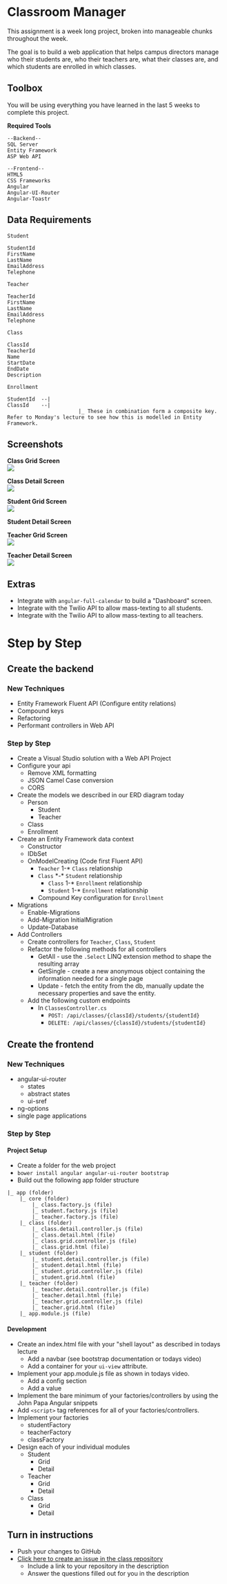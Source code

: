 # Classroom Manager

This assignment is a week long project, broken into manageable chunks throughout the week.

The goal is to build a web application that helps campus directors manage who their students are, who their teachers are, what their classes are, and which students are enrolled in which classes.

## Toolbox
You will be using everything you have learned in the last 5 weeks to complete this project. 

**Required Tools**

```
--Backend--
SQL Server
Entity Framework
ASP Web API

--Frontend--
HTML5
CSS Frameworks
Angular
Angular-UI-Router
Angular-Toastr
```

## Data Requirements

`Student`

```
StudentId
FirstName
LastName
EmailAddress
Telephone
```

`Teacher`

```
TeacherId
FirstName
LastName
EmailAddress
Telephone
```

`Class`

```
ClassId
TeacherId
Name
StartDate
EndDate
Description
```

`Enrollment`

```
StudentId  --|
ClassId    --|
					   |_ These in combination form a composite key. Refer to Monday's lecture to see how this is modelled in Entity Framework.
```

## Screenshots
**Class Grid Screen**<br />
<img src="http://i.imgur.com/oAye5m7.png" />

**Class Detail Screen**<br />
<img src="http://i.imgur.com/if7pRyU.png" />	

**Student Grid Screen**<br />
<img src="http://i.imgur.com/cJcIVaC.png" />

**Student Detail Screen**<br />
<img src="http://i.imgur.com/D63Rg1X.png" alt="">

**Teacher Grid Screen**<br />
<img src="http://i.imgur.com/7yBbOMG.png" />

**Teacher Detail Screen**<br />
<img src="http://i.imgur.com/3CCG1ge.png" />

## Extras
* Integrate with `angular-full-calendar` to build a "Dashboard" screen.	
* Integrate with the Twilio API to allow mass-texting to all students.
* Integrate with the Twilio API to allow mass-texting to all teachers.

# Step by Step

## Create the backend

### New Techniques
- Entity Framework Fluent API (Configure entity relations)
- Compound keys
- Refactoring
- Performant controllers in Web API

### Step by Step
- Create a Visual Studio solution with a Web API Project
- Configure your api
	- Remove XML formatting
	- JSON Camel Case conversion
	- CORS
- Create the models we described in our ERD diagram today
	- Person
		- Student
		- Teacher
	- Class
	- Enrollment
- Create an Entity Framework data context
	- Constructor
	- IDbSet<T>
	- OnModelCreating (Code first Fluent API)
		- `Teacher` 1-* `Class` relationship
		- `Class` \*-\* `Student` relationship
			- `Class` 1-* `Enrollment` relationship
			- `Student` 1-* `Enrollment` relationship
		- Compound Key configuration for `Enrollment`
- Migrations
	- Enable-Migrations
	- Add-Migration InitialMigration
	- Update-Database
- Add Controllers
	- Create controllers for `Teacher`, `Class`, `Student`
	- Refactor the following methods for all controllers
		- GetAll - use the `.Select` LINQ extension method to shape the resulting array
		- GetSingle - create a new anonymous object containing the information needed for a single page
		- Update - fetch the entity from the db, manually update the necessary properties and save the entity.
	- Add the following custom endpoints
		- In `ClassesController.cs`
			- `POST: /api/classes/{classId}/students/{studentId}`
			- `DELETE: /api/classes/{classId}/students/{studentId}`

## Create the frontend

### New Techniques
- angular-ui-router
	- states
	- abstract states
	- ui-sref 
- ng-options
- single page applications

### Step by Step

#### Project Setup

- Create a folder for the web project
- `bower install angular angular-ui-router bootstrap`
- Build out the following app folder structure

```
|_ app (folder)
	|_ core (folder)
		|_ class.factory.js (file)
		|_ student.factory.js (file)
		|_ teacher.factory.js (file)
	|_ class (folder)
		|_ class.detail.controller.js (file)
		|_ class.detail.html (file)
		|_ class.grid.controller.js (file)
		|_ class.grid.html (file)
	|_ student (folder)
		|_ student.detail.controller.js (file)
		|_ student.detail.html (file)
		|_ student.grid.controller.js (file)
		|_ student.grid.html (file)
	|_ teacher (folder)
		|_ teacher.detail.controller.js (file)
		|_ teacher.detail.html (file)
		|_ teacher.grid.controller.js (file)
		|_ teacher.grid.html (file)
	|_ app.module.js (file)
```

#### Development
- Create an index.html file with your "shell layout" as described in todays lecture
	- Add a navbar (see bootstrap documentation or todays video)
	- Add a container for your `ui-view` attribute.
- Implement your app.module.js file as shown in todays video.
	- Add a config section
	- Add a value 
- Implement the bare minimum of your factories/controllers by using the John Papa Angular snippets
- Add `<script>` tag references for all of your factories/controllers.
- Implement your factories
	- studentFactory
	- teacherFactory
	- classFactory
- Design each of your individual modules
	- Student
		- Grid
		- Detail
	- Teacher
		- Grid
		- Detail
	- Class
		- Grid
		- Detail

## Turn in instructions
* Push your changes to GitHub 
* [Click here to create an issue in the class repository](https://www.github.com/OriginCodeAcademy/Cohort7/issues/new?title=18-ClassroomManager&body=1.%20Where%20can%20I%20find%20your%20repository%3F%20(Paste%20the%20url%20of%20your%20repository%20below)%0A%0A2.%20How%20many%20screens%20were%20you%20able%20to%20complete%3F%0A%0A3.%20Did%20you%20complete%20any%20of%20the%20extras%3F)
	* Include a link to your repository in the description
	* Answer the questions filled out for you in the description